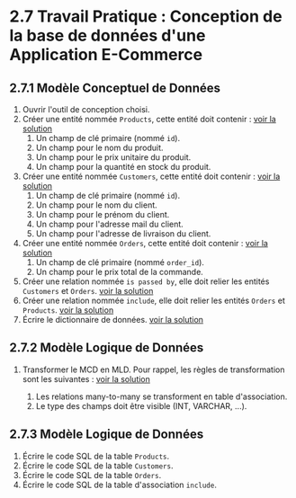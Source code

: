 # 2.7 Travail Pratique : Conception de la base de données d'une Application E-Commerce

## 2.7.1 Modèle Conceptuel de Données

1. Ouvrir l'outil de conception choisi.
2. Créer une entité nommée `Products`, cette entité doit contenir : [voir la solution](https://github.com/HachemiH/formation-cda-bdd/tree/TPC-2.7.1.2)
   1. Un champ de clé primaire (nommé `id`).
   2. Un champ pour le nom du produit.
   3. Un champ pour le prix unitaire du produit.
   4. Un champ pour la quantité en stock du produit.
3. Créer une entité nommée `Customers`, cette entité doit contenir : [voir la solution](https://github.com/HachemiH/formation-cda-bdd/tree/TPC-2.7.1.3)
   1. Un champ de clé primaire (nommé `id`).
   2. Un champ pour le nom du client.
   3. Un champ pour le prénom du client.
   4. Un champ pour l'adresse mail du client.
   5. Un champ pour l'adresse de livraison du client.
4. Créer une entité nommée `Orders`, cette entité doit contenir : [voir la solution](https://github.com/HachemiH/formation-cda-bdd/tree/TPC-2.7.1.4)
   1. Un champ de clé primaire (nommé `order_id`).
   2. Un champ pour le prix total de la commande.
5. Créer une relation nommée `is passed by`, elle doit relier les entités `Customers` et `Orders`. [voir la solution](https://github.com/HachemiH/formation-cda-bdd/tree/TPC-2.7.1.5)
6. Créer une relation nommée `include`, elle doit relier les entités `Orders` et `Products`. [voir la solution](https://github.com/HachemiH/formation-cda-bdd/tree/TPC-2.7.1.6)
7. Écrire le dictionnaire de données. [voir la solution](https://github.com/HachemiH/formation-cda-bdd/tree/TPC-2.7.1.7)

## 2.7.2 Modèle Logique de Données

1. Transformer le MCD en MLD. Pour rappel, les règles de transformation sont les suivantes : [voir la solution](https://github.com/HachemiH/formation-cda-bdd/tree/TPC-2.7.2.1?tab=readme-ov-file#1-transformer-le-mcd-en-mld)

   1. Les relations many-to-many se transforment en table d'association.
   2. Le type des champs doit être visible (INT, VARCHAR, ...).

## 2.7.3 Modèle Logique de Données

1. Écrire le code SQL de la table `Products`.
2. Écrire le code SQL de la table `Customers`.
3. Écrire le code SQL de la table `Orders`.
4. Écrire le code SQL de la table d'association `include`.